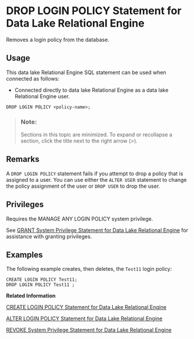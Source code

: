 <!-- loioa61cdea584f21015ac4bf1af4e15280c -->

# DROP LOGIN POLICY Statement for Data Lake Relational Engine

Removes a login policy from the database.



<a name="loioa61cdea584f21015ac4bf1af4e15280c__section_ovp_dvr_znb"/>

## Usage

This data lake Relational Engine SQL statement can be used when connected as follows:

-   Connected directly to data lake Relational Engine as a data lake Relational Engine user.



```
DROP LOGIN POLICY <policy-name>;
```



> ### Note:  
> Sections in this topic are minimized. To expand or recollapse a section, click the title next to the right arrow \(*\>*\).



<a name="loioa61cdea584f21015ac4bf1af4e15280c__IQ_Usage"/>

## Remarks

A `DROP LOGIN POLICY` statement fails if you attempt to drop a policy that is assigned to a user. You can use either the `ALTER USER` statement to change the policy assignment of the user or `DROP USER` to drop the user.



<a name="loioa61cdea584f21015ac4bf1af4e15280c__IQ_Permissions"/>

## Privileges

Requires the MANAGE ANY LOGIN POLICY system privilege.

See [GRANT System Privilege Statement for Data Lake Relational Engine](grant-system-privilege-statement-for-data-lake-relational-engine-a3dfcb0.md) for assistance with granting privileges.



<a name="loioa61cdea584f21015ac4bf1af4e15280c__IQ_Examples"/>

## Examples

The following example creates, then deletes, the `Test11` login policy:

```
CREATE LOGIN POLICY Test11; 
DROP LOGIN POLICY Test11 ;
```

**Related Information**  


[CREATE LOGIN POLICY Statement for Data Lake Relational Engine](create-login-policy-statement-for-data-lake-relational-engine-a617f94.md "Creates a login policy in the database.")

[ALTER LOGIN POLICY Statement for Data Lake Relational Engine](alter-login-policy-statement-for-data-lake-relational-engine-a231c98.md "Changes existing login policies .")

[REVOKE System Privilege Statement for Data Lake Relational Engine](revoke-system-privilege-statement-for-data-lake-relational-engine-a3eadda.md "Removes specific system privileges from specific users and the right to administer the privilege.")

